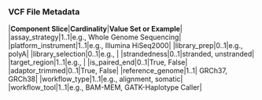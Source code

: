 ### VCF File Metadata

|**Component Slice**|**Cardinality**|**Value Set or Example**|
|assay_strategy|1..1|e.g., Whole Genome Sequencing|
|platform_instrument|1..1|e.g., Illumina HiSeq2000|
|library_prep|0..1|e.g., polyA|
|library_selection|0..1|e.g., |
|strandedness|0..1|stranded, unstranded|
|target_region|1..1|e.g., |
|is_paired_end|0..1|True, False|
|adaptor_trimmed|0..1|True, False|
|reference_genome|1..1| GRCh37, GRCh38|
|workflow_type|1..1|e.g., alignment, somatic|
|workflow_tool|1..1|e.g., BAM-MEM, GATK-Haplotype Caller|